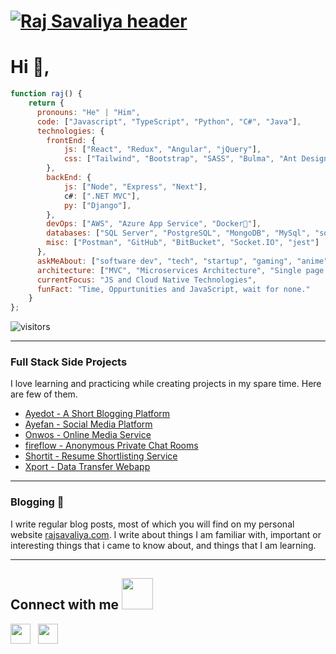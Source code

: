 # [![Raj Savaliya header](https://i.ibb.co/YydVc57/Purple-Bright-Simple-Quote-Linked-In-Article-Cover-Image.gif)](https://www.rajsavaliya.com/)

# Hi 👋,

```javascript
function raj() {
    return {
      pronouns: "He" | "Him",
      code: ["Javascript", "TypeScript", "Python", "C#", "Java"],
      technologies: {
        frontEnd: {
            js: ["React", "Redux", "Angular", "jQuery"],
            css: ["Tailwind", "Bootstrap", "SASS", "Bulma", "Ant Design"]
        },
        backEnd: {
            js: ["Node", "Express", "Next"],
            c#: [".NET MVC"],
            py: ["Django"],
        },
        devOps: ["AWS", "Azure App Service", "Docker🐳"],
        databases: ["SQL Server", "PostgreSQL", "MongoDB", "MySql", "sqlite"],
        misc: ["Postman", "GitHub", "BitBucket", "Socket.IO", "jest"]
      },
      askMeAbout: ["software dev", "tech", "startup", "gaming", "anime"],
      architecture: ["MVC", "Microservices Architecture", "Single page applications"],
      currentFocus: "JS and Cloud Native Technologies",
      funFact: "Time, Oppurtunities and JavaScript, wait for none."
    }
};
```
![visitors](https://visitor-badge.glitch.me/badge?page_id=srx9.srx9)

  ---

### Full Stack Side Projects

I love learning and practicing while creating projects in my spare time. Here are few of them.
- [Ayedot - A Short Blogging Platform](https://www.rajsavaliya.com/Projects/1)
- [Ayefan - Social Media Platform](https://www.rajsavaliya.com/Projects/2)
- [Onwos - Online Media Service](https://www.rajsavaliya.com/Projects/3)
- [fireflow - Anonymous Private Chat Rooms](https://www.rajsavaliya.com/Projects/4)
- [Shortit - Resume Shortlisting Service](https://www.rajsavaliya.com/Projects/5)
- [Xport - Data Transfer Webapp](https://www.rajsavaliya.com/Projects/6)

 ---

### Blogging 🌱

I write regular blog posts, most of which you will find on my personal website [rajsavaliya.com](https://www.rajsavaliya.com).
I write about things I am familiar with, important or interesting things that i came to know about, and things that I am learning.

---


<h2> Connect with me <img src='https://raw.githubusercontent.com/ShahriarShafin/ShahriarShafin/main/Assets/handshake.gif' width="50px"> </h2>
<a href = 'https://www.linkedin.com/in/savaliya-raj'  style="padding-right:8px;"> <img width = '32px' align= 'center' src="https://raw.githubusercontent.com/rahulbanerjee26/githubAboutMeGenerator/main/icons/linked-in-alt.svg"/></a> 
<a href = 'https://www.github.com/srx9'  style="padding-right:8px;"> <img width = '32px' align= 'center' src="https://raw.githubusercontent.com/rahulbanerjee26/githubAboutMeGenerator/main/icons/github.svg"/></a> 



